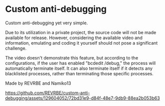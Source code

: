 # Custom anti-debugging
Custom anti-debugging yet very simple.

Due to its utilization in a private project, the source code will not be made available for release. However, considering the available video and information, emulating and coding it yourself should not pose a significant challenge.

The video doesn't demonstrate this feature, but according to the configurations, if the user has enabled "bcdedit /debug," the process will automatically terminate itself. It can also terminate itself if it detects any blacklisted processes, rather than terminating those specific processes.

Made by REVRBE and Namiko13

https://github.com/REVRBE/custom-anti-debugging/assets/129604052/72bd31e9-d84f-48e7-9db9-88ea2b053b63

